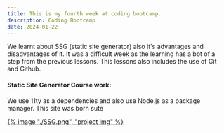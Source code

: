 ```yaml
---
title: This is my fourth week at coding bootcamp.
description: Coding Bootcamp
date: 2024-01-22
---
```


We learnt about SSG (static site generator) also it's advantages and disadvantages of it.
It was a difficult week as the learning has a bot of a step from the previous lessons. This lessons also includes the use of Git and Github.

<h4>Static Site Generator Course work:</h4>

We use 11ty as a dependencies and also use Node.js as a package manager.
This site was born sute

<a href="https://kgrim23.github.io/Semantic-html-and-css/">
{% image "./SSG.png", "project img" %}
</a>

<style>
    img {
        display: block;
        width: 40%;
        height: 40%;
        margin: auto;
		}
</style>
